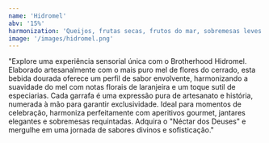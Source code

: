 ```yaml
---
name: 'Hidromel'
abv: '15%'
harmonization: 'Queijos, frutas secas, frutos do mar, sobremesas leves.'
image: '/images/hidromel.png'
---
```

"Explore uma experiência sensorial única com o Brotherhood Hidromel. Elaborado artesanalmente com o mais puro mel de flores do cerrado, esta bebida dourada oferece um perfil de sabor envolvente, harmonizando a suavidade do mel com notas florais de laranjeira e um toque sutil de especiarias. Cada garrafa é uma expressão pura de artesanato e história, numerada à mão para garantir exclusividade. Ideal para momentos de celebração, harmoniza perfeitamente com aperitivos gourmet, jantares elegantes e sobremesas requintadas. Adquira o "Néctar dos Deuses" e mergulhe em uma jornada de sabores divinos e sofisticação."


